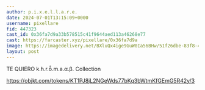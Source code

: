 ```yaml
---
author: p.i.x.e.l.l.a.r.e.
date: 2024-07-01T13:15:09+0000
username: pixellare
fid: 447323
cast_id: 0x36fa7d9a33b578515c41f9644aed113a46268e77
cast: https://farcaster.xyz/pixellare/0x36fa7d9a
image: https://imagedelivery.net/BXluQx4ige9GuW0Ia56BHw/51f26dbe-83f8-426f-1ea1-e0d78c296b00/original
layout: post
---
```


TE QUIERO
k.h.r.ō̂.m.a.α.β. Collection

https://objkt.com/tokens/KT1PJ8jL2NGeWds77bKq3bWtmKfGEmG5R42y/3

<img src='https://imagedelivery.net/BXluQx4ige9GuW0Ia56BHw/51f26dbe-83f8-426f-1ea1-e0d78c296b00/original' alt='' referrerpolicy='no-referrer'/>
<img src='https://imagedelivery.net/BXluQx4ige9GuW0Ia56BHw/b020e92c-b832-425f-25fb-a20298db4f00/original' alt='' referrerpolicy='no-referrer'/>

